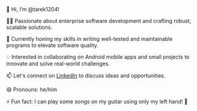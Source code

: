 👋 Hi, I’m @tarek1204!

👨‍💻 Passionate about enterprise software development and crafting robust, scalable solutions.

🌱 Currently honing my skills in writing well-tested and maintainable programs to elevate software quality.

💡 Interested in collaborating on Android mobile apps and small projects to innovate and solve real-world challenges.

📫 Let's connect on [LinkedIn](https://www.linkedin.com/in/tarek-hesham-900a5a16b) to discuss ideas and opportunities.

😄 Pronouns: he/him

⚡ Fun fact: I can play some songs on my guitar using only my left hand! 🎸

<!---
tarek1204/tarek1204 is a ✨ special ✨ repository because its `README.md` (this file) appears on your GitHub profile.
You can click the Preview link to take a look at your changes.
--->
